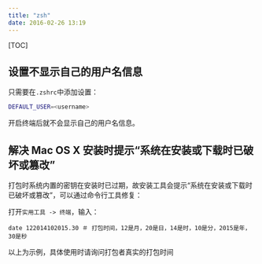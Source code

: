```yaml
---
title: "zsh"
date: 2016-02-26 13:19
---
```

[TOC]

## 设置不显示自己的用户名信息

只需要在`.zshrc`中添加设置：

```zsh
DEFAULT_USER=<username>
```

开启终端后就不会显示自己的用户名信息。

## 解决 Mac OS X 安装时提示“系统在安装或下载时已破坏或篡改”

打包时系统内置的密钥在安装时已过期，故安装工具会提示“系统在安装或下载时已破坏或篡改”，可以通过命令行工具修复：

打开`实用工具 -> 终端`，输入：


```
date 122014102015.30 ＃ 打包时间，12是月，20是日，14是时，10是分，2015是年，30是秒
```

以上为示例，具体使用时请询问打包者真实的打包时间

